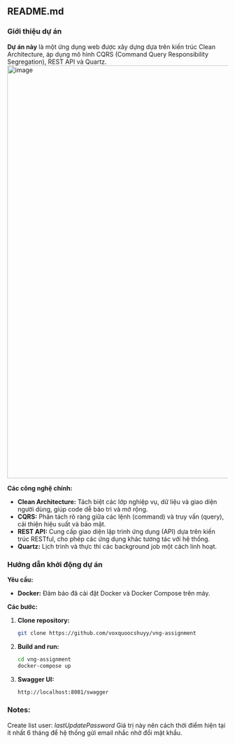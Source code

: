 ## README.md

### Giới thiệu dự án

**Dự án này** là một ứng dụng web được xây dựng dựa trên kiến trúc Clean Architecture, áp dụng mô hình CQRS (Command Query Responsibility Segregation), REST API và Quartz.
</br>
<img width="944" alt="image" src="https://github.com/user-attachments/assets/25af767d-d9a8-4885-9b65-3cee1d7da68a">


**Các công nghệ chính:**

* **Clean Architecture:** Tách biệt các lớp nghiệp vụ, dữ liệu và giao diện người dùng, giúp code dễ bảo trì và mở rộng.
* **CQRS:** Phân tách rõ ràng giữa các lệnh (command) và truy vấn (query), cải thiện hiệu suất và bảo mật.
* **REST API:** Cung cấp giao diện lập trình ứng dụng (API) dựa trên kiến trúc RESTful, cho phép các ứng dụng khác tương tác với hệ thống.
* **Quartz:** Lịch trình và thực thi các background job một cách linh hoạt.

### Hướng dẫn khởi động dự án

**Yêu cầu:**

* **Docker:** Đảm bảo đã cài đặt Docker và Docker Compose trên máy.

**Các bước:**

1. **Clone repository:**
   ```bash
   git clone https://github.com/voxquoocshuyy/vng-assignment
2. **Build and run:**
   ```bash
   cd vng-assignment
   docker-compose up
3. **Swagger UI:**
   ```bash
   http://localhost:8081/swagger
### Notes:
   Create list user:
   *lastUpdatePassword* Giá trị này nên cách thời điểm hiện tại ít nhất 6 tháng để hệ thống gửi email nhắc nhở đổi mật khẩu.
